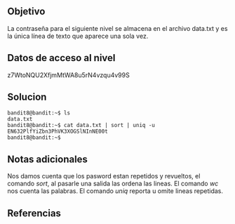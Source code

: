 ## Objetivo
La contraseña para el siguiente nivel se almacena en el archivo data.txt y es la única línea de texto que aparece una sola vez.

## Datos de acceso al nivel
z7WtoNQU2XfjmMtWA8u5rN4vzqu4v99S

## Solucion
```shell
bandit8@bandit:~$ ls
data.txt
bandit8@bandit:~$ cat data.txt | sort | uniq -u
EN632PlfYiZbn3PhVK3XOGSlNInNE00t
bandit8@bandit:~$
```
## Notas adicionales 
Nos damos cuenta que los pasword estan repetidos y revueltos, el comando *sort*, al pasarle una salida las ordena las lineas.
El comando *wc* nos cuenta las palabras.
El comando *uniq* reporta u omite lineas repetidas. 


## Referencias